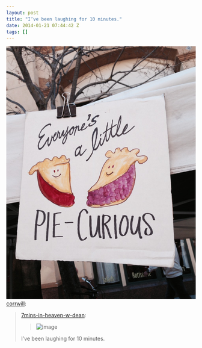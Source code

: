 ```yaml
---
layout: post
title: "I’ve been laughing for 10 minutes."
date: 2014-01-21 07:44:42 Z
tags: []
---
```

![](/media/2014/01/74044248851.jpg)
[corrwill](http://corrwill.tumblr.com/post/73066899350/7mins-in-heaven-w-dean-ive-been-laughing):

> [7mins-in-heaven-w-dean](http://7mins-in-heaven-w-dean.tumblr.com/post/72949814906):
> 
> > ![image](https://66.media.tumblr.com/c7bce7c66b70680d40225644e44a02f7/tumblr_inline_p83x38XlSv1snpcgy_540.gif)
> 
> I’ve been laughing for 10 minutes.
